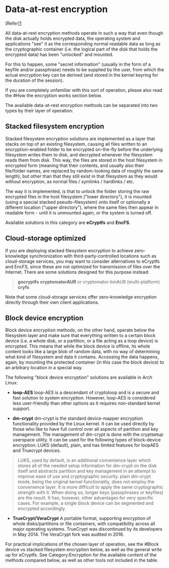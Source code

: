# Data-at-rest encryption

[Refer][1](https://wiki.archlinux.org/title/Data-at-rest_encryption)

All data-at-rest encryption methods operate in such a way that even though the disk actually holds encrypted data, the operating system and applications "see" it as the corresponding normal readable data as long as the cryptographic container (i.e. the logical part of the disk that holds the encrypted data) has been "unlocked" and mounted.

For this to happen, some "secret information" (usually in the form of a keyfile and/or passphrase) needs to be supplied by the user, from which the actual encryption key can be derived (and stored in the kernel keyring for the duration of the session).

If you are completely unfamiliar with this sort of operation, please also read the #How the encryption works section below.

The available data-at-rest encryption methods can be separated into two types by their layer of operation:

## Stacked filesystem encryption

Stacked filesystem encryption solutions are implemented as a layer that stacks on top of an existing filesystem, causing all files written to an encryption-enabled folder to be encrypted on-the-fly before the underlying filesystem writes them to disk, and decrypted whenever the filesystem reads them from disk. This way, the files are stored in the host filesystem in encrypted form (meaning that their contents, and usually also their file/folder names, are replaced by random-looking data of roughly the same length), but other than that they still exist in that filesystem as they would without encryption, as normal files / symlinks / hardlinks / etc.

The way it is implemented, is that to unlock the folder storing the raw encrypted files in the host filesystem ("lower directory"), it is mounted (using a special stacked pseudo-filesystem) onto itself or optionally a different location ("upper directory"), where the same files then appear in readable form - until it is unmounted again, or the system is turned off.

Available solutions in this category are **eCryptfs** and **EncFS**.

## Cloud-storage optimized

If you are deploying stacked filesystem encryption to achieve zero-knowledge synchronization with third-party-controlled locations such as cloud-storage services, you may want to consider alternatives to eCryptfs and EncFS, since these are not optimized for transmission of files over the Internet. There are some solutions designed for this purpose instead:

> **gocryptfs**
> **cryptomatorAUR** or cryptomator-binAUR (multi-platform)
> **cryfs**

Note that some cloud-storage services offer zero-knowledge encryption directly through their own client applications.

## Block device encryption

Block device encryption methods, on the other hand, operate below the filesystem layer and make sure that everything written to a certain block device (i.e. a whole disk, or a partition, or a file acting as a loop device) is encrypted. This means that while the block device is offline, its whole content looks like a large blob of random data, with no way of determining what kind of filesystem and data it contains. Accessing the data happens, again, by mounting the protected container (in this case the block device) to an arbitrary location in a special way.

The following "block device encryption" solutions are available in Arch Linux:

- **loop-AES**
    loop-AES is a descendant of cryptoloop and is a secure and fast solution to system encryption. However, loop-AES is considered less user-friendly than other options as it requires non-standard kernel support.

- **dm-crypt**
    dm-crypt is the standard device-mapper encryption functionality provided by the Linux kernel. It can be used directly by those who like to have full control over all aspects of partition and key management. The management of dm-crypt is done with the cryptsetup userspace utility. It can be used for the following types of block-device encryption: LUKS (default), plain, and has limited features for loopAES and Truecrypt devices.

> LUKS, used by default, is an additional convenience layer which stores all of the needed setup information for dm-crypt on the disk itself and abstracts partition and key management in an attempt to improve ease of use and cryptographic security.
> plain dm-crypt mode, being the original kernel functionality, does not employ the convenience layer. It is more difficult to apply the same cryptographic strength with it. When doing so, longer keys (passphrases or keyfiles) are the result. It has, however, other advantages for very specific cases. For example, a single block device can be segmented and encrypted accordingly.

- **TrueCrypt/VeraCrypt**
    A portable format, supporting encryption of whole disks/partitions or file containers, with compatibility across all major operating systems. TrueCrypt was discontinued by its developers in May 2014. The VeraCrypt fork was audited in 2016.

For practical implications of the chosen layer of operation, see the #Block device vs stacked filesystem encryption below, as well as the general write up for eCryptfs. See Category:Encryption for the available content of the methods compared below, as well as other tools not included in the table. 
